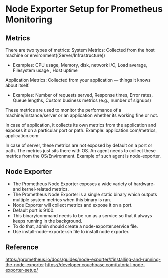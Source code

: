 # Node Exporter Setup for Prometheus Monitoring

## Metrics 
There are two types of metrics: 
System Metrics: Collected from the host machine or environment((Server/Infrastructure))
- Examples: CPU usage, Memory, disk, network I/O, Load average, Filesystem usage , Host uptime 

Application Metrics: Collected from your application — things it knows about itself.
- Examples: Number of requests served, Response times, Error rates, Queue lengths, Custom business metrics (e.g., number of signups) 

These metrics are used to monitor the performance of a machine/instance/server or an application whether its working fine or not. 

In case of application, it collects its own metrics from the application and exposes it on a particular port or path. 
Example: application.com/metrics, application.com:<port-number> 


In case of server, these metrics are not exposed by default on a port or path. The metrics just sits there with OS. An agent needs to collect these metrics from the OS/Environment. 
Example of such agent is node-exporter. 


## Node Exporter 
- The Prometheus Node Exporter exposes a wide variety of hardware- and kernel-related metrics. 
- The Prometheus Node Exporter is a single static binary which outputs multiple system metrics when this binary is ran. 
- Node Exporter will collect metrics and expose it on a port. 
- Default port is 9100.
- This binary/command needs to be run as a service so that it always keeps running in the background. 
- To do that, admin should create a node-exporter.service file.
- Use install-node-exporter.sh file to install node exporter. 

## Reference
https://prometheus.io/docs/guides/node-exporter/#installing-and-running-the-node-exporter 
https://developer.couchbase.com/tutorial-node-exporter-setup/
